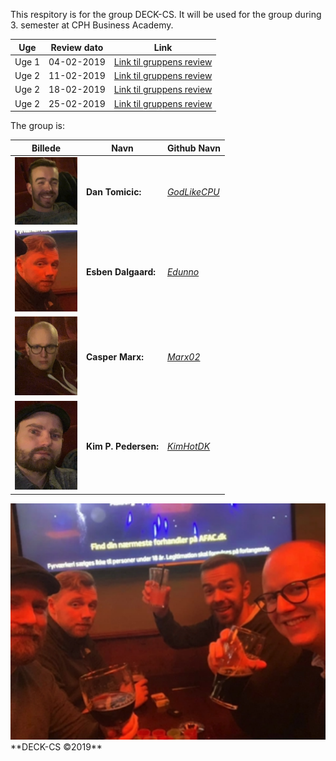 This respitory is for the group DECK-CS.
It will be used for the group during 3. semester at CPH Business Academy.

Uge | Review dato | Link
------------ | ------------- | -------------
Uge 1| 04-02-2019 | [Link til gruppens review](https://kimhotdk.github.io/DECK-CS/week1) 
Uge 2| 11-02-2019 |  [Link til gruppens review](https://kimhotdk.github.io/DECK-CS/week2) 
Uge 2| 18-02-2019 |  [Link til gruppens review](https://kimhotdk.github.io/DECK-CS/week3) 
Uge 2| 25-02-2019 |  [Link til gruppens review](https://kimhotdk.github.io/DECK-CS/week4) 

The group is: 
<br>

Billede | Navn | Github Navn
------------ | ------------- | -------------
<img src="Dan-resized.jpg" width="100"/> |  **Dan Tomicic:** | [_GodLikeCPU_](https://github.com/GodLikeCPU)  
<img src="Esben2-resized.jpg" width="100"/> | **Esben Dalgaard:** | [_Edunno_](https://github.com/Edunno)  
<img src="Casper-resized.jpg" width="100"/> | **Casper Marx:** | [_Marx02_](https://github.com/Marx02)
<img src="Kim-resized.jpg" width="100"/> | **Kim P. Pedersen:** | [_KimHotDK_](https://github.com/KimHotDK)

<img src="48390921_2236580056373541_3832447443329351680_n-resized.jpg" width="700"/>  
**DECK-CS ©2019**
